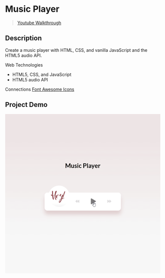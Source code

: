 # **Music Player**
> [Youtube Walkthrough](https://www.youtube.com/watch?v=QTHRWGn_sJw&list=WL&index=2&t=111s)

## **Description**
Create a music player with HTML, CSS, and vanilla JavaScript and the HTML5 audio API.

Web Technologies
- HTML5, CSS, and JavaScript
- HTML5 audio API

Connections
[Font Awesome Icons](https://fontawesome.com/)

## **Project Demo**
!["Gif of music player"](./img/demo-music-layer.gif)
